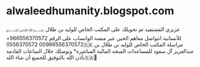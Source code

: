 # alwaleedhumanity.blogspot.com
﷽ عزيزي المستفيد تم تحويلك على المكتب الخاص للوليد بن طلال للأنسانية  اتتواصل معاهم الحين عبر منصة الواتساب على الرقم  966556370572+ 00966556370572 0556370572🇸🇦 ‏ مراسلة المكتب الخاص للوليد بن طلال بن عبدالعزيز آل سعود للمساعدات   المنحه المالية المباشرة* وتوصلك خلال الساعات القادمة بأذن الله بالتوفيق للجميع أن شاء الله🇸🇦🌹
